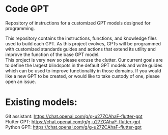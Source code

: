 # Code GPT
Repository of instructions for a customized GPT models designed for programming.

This repository contains the instructions, functions, and knowledge files used to build each GPT. As this project evolves, GPTs will be programmed with customized standards guides and actions that extend its utility and improve the function of the base GPT model.<br> This project is very new so please excuse the clutter. Our current goals are to define the largest blindspots in the default GPT models and write guides which can be used to improve functionality in those domains. If you would like a new GPT to be created, or would like to take custody of one, please open an issue.

# Existing models:
Git assistant: https://chat.openai.com/g/g-u27ZCAhaF-flutter-gpt<br> 
Flutter GPT: https://chat.openai.com/g/g-u27ZCAhaF-flutter-gpt<br> 
Python GPT: https://chat.openai.com/g/g-u27ZCAhaF-flutter-gpt<br> 
